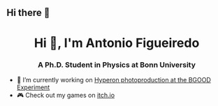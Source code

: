 ## Hi there 👋

<!--
**AntonioFigueiredo/AntonioFigueiredo** is a ✨ _special_ ✨ repository because its `README.md` (this file) appears on your GitHub profile.

Here are some ideas to get you started:

- 🔭 I’m currently working on ...
- 🌱 I’m currently learning ...
- 👯 I’m looking to collaborate on ...
- 🤔 I’m looking for help with ...
- 💬 Ask me about ...
- 📫 How to reach me: ...
- 😄 Pronouns: ...
- ⚡ Fun fact: ...
-->

<h1 align="center">Hi 👋, I'm Antonio Figueiredo</h1>
<h3 align="center">A Ph.D. Student in Physics at Bonn University</h3>

- 🔭 I’m currently working on [Hyperon photoproduction at the BGOOD Experiment](https://www.pi.uni-bonn.de/bgood/en)
- 🎮 Check out my games on [itch.io](https://drw4ts0n.itch.io/)
